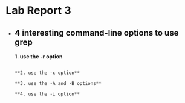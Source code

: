 # Lab Report 3

* ## 4 interesting command-line options to use grep
    
    **1. use the -r option**
    
    ```
    
    **2. use the -c option**
    
    **3. use the -A and -B options**
    
    **4. use the -i option**
